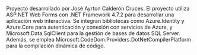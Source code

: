 Proyecto desarrollado por José Ayrton Calderón Cruces. El proyecto utiliza ASP.NET Web Forms con .NET Framework 4.7.2 para desarrollar una aplicación web interactiva. Se integran bibliotecas como Azure.Identity y Azure.Core para autenticación y conexión con servicios de Azure, y Microsoft.Data.SqlClient para la gestión de bases de datos SQL Server. Además, se emplea Microsoft.CodeDom.Providers.DotNetCompilerPlatform para la compilación dinámica de código.

